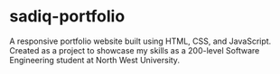 # sadiq-portfolio
A responsive portfolio website built using HTML, CSS, and JavaScript. Created as a project to showcase my skills as a 200-level Software Engineering student at North West University.
